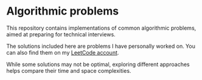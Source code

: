 # Algorithmic problems

This repository contains implementations of common algorithmic problems, aimed at preparing for technical interviews.

The solutions included here are problems I have personally worked on. You can also find them on my [LeetCode account](https://leetcode.com/u/AlexandruBuseDragomir/).

While some solutions may not be optimal, exploring different approaches helps compare their time and space complexities.


